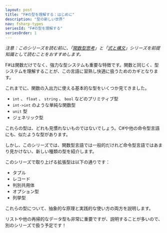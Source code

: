 ```yaml
---
layout: post
title: "F#の型を理解する：はじめに"
description: "型の新しい世界"
nav: fsharp-types
seriesId: "F#の型を理解する"
seriesOrder: 1
---
```


*注意：このシリーズを読む前に、「[関数型思考](../series/thinking-functionally.html)」と「[式と構文](../series/expressions-and-syntax.html)」シリーズを前提知識として読むことをおすすめします。*


F#は関数だけでなく、強力な型システムも重要な特徴です。関数と同じく、型システムを理解することが、この言語に習熟し快適に扱うためのカギとなります。

これまでに、関数の入出力に使える基本的な型をいくつか見てきました。

* `int` 、 `float` 、 `string` 、 `bool` などのプリミティブ型
* `int->int` のような単純な関数型
* `unit` 型
* ジェネリック型

これらの型は、どれも見慣れないものではないでしょう。C#や他の命令型言語にも、似たような型があります。

しかし、このシリーズでは、関数型言語では一般的だけれど命令型言語ではあまり見かけない、新しい種類の型を紹介します。

このシリーズで取り上げる拡張型は以下の通りです：

* タプル
* レコード
* 判別共用体
* オプション型
* 列挙型

これらの型について、抽象的な原理と実践的な使い方の両方を説明します。

リストや他の再帰的なデータ型も非常に重要ですが、説明することが多いので、別のシリーズで扱う予定です！

